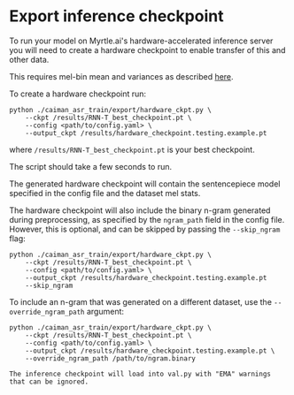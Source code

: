 # Export inference checkpoint

To run your model on Myrtle.ai's hardware-accelerated inference server you will need to create a hardware checkpoint to enable transfer of this and other data.

This requires mel-bin mean and variances as described [here](./log_mel_feature_normalization.md).

To create a hardware checkpoint run:

```
python ./caiman_asr_train/export/hardware_ckpt.py \
    --ckpt /results/RNN-T_best_checkpoint.pt \
    --config <path/to/config.yaml> \
    --output_ckpt /results/hardware_checkpoint.testing.example.pt
```

where `/results/RNN-T_best_checkpoint.pt` is your best checkpoint.

The script should take a few seconds to run.

The generated hardware checkpoint will contain the sentencepiece model specified in the config file and the dataset mel stats.

The hardware checkpoint will also include the binary n-gram generated during preprocessing, as specified by the `ngram_path` field in the config file.
However, this is optional, and can be skipped by passing the `--skip_ngram` flag:

```
python ./caiman_asr_train/export/hardware_ckpt.py \
    --ckpt /results/RNN-T_best_checkpoint.pt \
    --config <path/to/config.yaml> \
    --output_ckpt /results/hardware_checkpoint.testing.example.pt
    --skip_ngram
```

To include an n-gram that was generated on a different dataset, use the `--override_ngram_path` argument:

```
python ./caiman_asr_train/export/hardware_ckpt.py \
    --ckpt /results/RNN-T_best_checkpoint.pt \
    --config <path/to/config.yaml> \
    --output_ckpt /results/hardware_checkpoint.testing.example.pt \
    --override_ngram_path /path/to/ngram.binary
```

```admonish
The inference checkpoint will load into val.py with "EMA" warnings that can be ignored.
```
